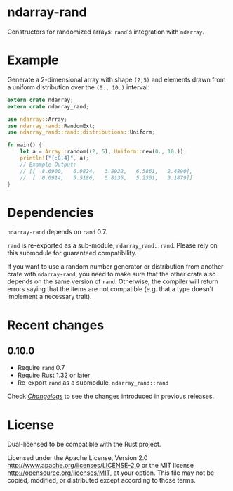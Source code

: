 ndarray-rand
============

Constructors for randomized arrays: `rand`'s integration with `ndarray`.

Example
=======

Generate a 2-dimensional array with shape `(2,5)` and elements drawn from a uniform distribution
over the `(0., 10.)` interval:

```rust
extern crate ndarray;
extern crate ndarray_rand;

use ndarray::Array;
use ndarray_rand::RandomExt;
use ndarray_rand::rand::distributions::Uniform;

fn main() {
    let a = Array::random((2, 5), Uniform::new(0., 10.));
    println!("{:8.4}", a);
    // Example Output:
    // [[  8.6900,   6.9824,   3.8922,   6.5861,   2.4890],
    //  [  0.0914,   5.5186,   5.8135,   5.2361,   3.1879]]
}
```

Dependencies
============

``ndarray-rand`` depends on ``rand`` 0.7.

`rand` is re-exported as a sub-module, `ndarray_rand::rand`. Please rely on this submodule for
guaranteed compatibility.

If you want to use a random number generator or distribution from another crate
with ``ndarray-rand``, you need to make sure that the other crate also depends on the
same version of ``rand``. Otherwise, the compiler will return errors saying
that the items are not compatible (e.g. that a type doesn't implement a
necessary trait).

Recent changes
==============

0.10.0
------

  - Require `rand` 0.7
  - Require Rust 1.32 or later
  - Re-export `rand` as a submodule, `ndarray_rand::rand`
  
Check _[Changelogs](https://github.com/rust-ndarray/ndarray/ndarray-rand/RELEASES.md)_ to see 
the changes introduced in previous releases.


License
=======

Dual-licensed to be compatible with the Rust project.

Licensed under the Apache License, Version 2.0
http://www.apache.org/licenses/LICENSE-2.0 or the MIT license
http://opensource.org/licenses/MIT, at your
option. This file may not be copied, modified, or distributed
except according to those terms.
